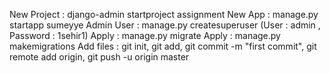 New Project : django-admin startproject assignment
New App : manage.py startapp sumeyye
Admin User : manage.py createsuperuser
(User : admin , Password : 1sehir1)
Apply : manage.py migrate
Apply : manage.py makemigrations
Add files : git init, git add, git commit -m "first commit", git remote add origin, git push -u origin master
